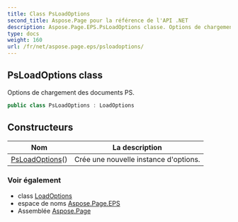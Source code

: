 ```yaml
---
title: Class PsLoadOptions
second_title: Aspose.Page pour la référence de l'API .NET
description: Aspose.Page.EPS.PsLoadOptions classe. Options de chargement des documents PS.
type: docs
weight: 160
url: /fr/net/aspose.page.eps/psloadoptions/
---
```

## PsLoadOptions class

Options de chargement des documents PS.

```csharp
public class PsLoadOptions : LoadOptions
```

## Constructeurs

| Nom | La description |
| --- | --- |
| [PsLoadOptions](psloadoptions/)() | Crée une nouvelle instance d'options. |

### Voir également

* class [LoadOptions](../loadoptions/)
* espace de noms [Aspose.Page.EPS](../../aspose.page.eps/)
* Assemblée [Aspose.Page](../../)


